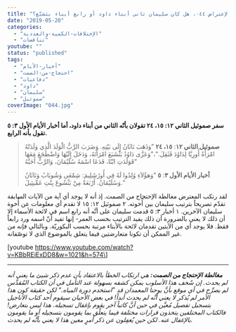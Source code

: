 ```yaml
---
title: "الإعتراض ٠٤٤، هل كان سليمان ثاني أبناء داود أو رابع أبناء بثشبَّع؟"
date: "2019-05-20"
categories: 
  - "الإختلافات-الكمية-والعددية"
  - "تناقضات"
youtube: ""
status: "published"
tags: 
  - "أخبار-الأيام"
  - "احتجاج-من-الصمت"
  - "دفاعيات"
  - "داود"
  - "سليمان"
  - "صموئيل"
coverImage: "044.jpg"
---
```


**سفر صموئيل الثاني ١٢: ١٥، ٢٤ تقولان بأنّه الثاني من أبناء داود، أما أخبار الأيام الأول ٣: ٥ تقول بأنه الرابع.**

> **صموئيل الثاني ١٢**: **١٥، ٢٤** ”وَذَهَبَ نَاثَانُ إِلَى بَيْتِهِ. وَضَرَبَ الرَّبُّ الْوَلَدَ الَّذِي وَلَدَتْهُ امْرَأَةُ أُورِيَّا لِدَاوُدَ فَثَقِلَ.“،”وَعَزَّى دَاوُدُ بَثْشَبَعَ امْرَأَتَهُ، وَدَخَلَ إِلَيْهَا وَاضْطَجَعَ مَعَهَا فَوَلَدَتِ ابْنًا، فَدَعَا اسْمَهُ سُلَيْمَانَ، وَالرَّبُّ أَحَبَّهُ“
> 
> **أخبار الأيام الأول ٣**: **٥** ”وَهؤُلاَءِ وُلِدُوا لَهُ فِي أُورُشَلِيمَ: شِمْعَى وَشُوبَابُ وَنَاثَانُ وَسُلَيْمَانُ. أَرْبَعَةٌ مِنْ بَثْشُوعَ بِنْتِ عَمِّيئِيلَ.“

لقد رتكب المعترض مغالطة الإحتجاج من الصمت. إذ أنه لا يوجد أي آية من الآيات السابقة تقدّم تصريحاً بترتيب سليمان بين أُخوته. ٢ صموئيل ١٢: ١٥ لا تقدم أي معلومات عن أُخوة سليمان الآخرين. ١ أخبار ٣: ٥ قدمت سليمان على أنَّه أنه رابع اسم في لائحة الأسماء إلا أن ذلك لا يعني بالضرورة أن ذلك يفيد الترتيب بحسب العمر- إنها تفيد أنّ اسمه ورد رابعاً فقط. فلا يوجد أي من الآيتين تقدمان لائحة بالأبناء مرتبة بحسب البكوريّة. وبالتالي فإنه من غير الممكن أن تكونا متعارضتين فيما يتعلق بالموضوع الذي لا توصّفانه.

\[youtube https://www.youtube.com/watch?v=KBbREiExDD8&w=1021&h=574\]

* * *

_**مغالطة الإحتجاج من الصمت:** هي ارتكاب الخطأ بالاعتقاد بأن عدم ذكر شيئ ما يعني أنه لم يحدث. إن سٌخف هذا الأسلوب يمكن كشفه بسهولة عند التأمل في أن الكتاب المُقدَّس لم يصرِّح في أي موقع بأنَّ يوحنا المعمدان قد ”استخدم دورة المياه.“ لكن حقيقة كون هذا الأمر لم يُذكر لا يعني أنَّه لم يحدث أبداً! في بعض الأحيان سيقوم أحد كتاب الأناجيل بتسجيل تفصيل مُعيَّن في حين أنَّ كاتباً آخر يقوم بإغفال تسجيله. هذا ليس بتعارض! فالكتاب المختلفين يتخذون قرارات مختلفة فيما يتعلّق بما يقومون بتسجيله أو ما يقومون بالإغفال عنه. لكن حين يُغفِلون عن ذكر أمرٍ معين هذا لا يعني بأنَّه لم يحدث._
